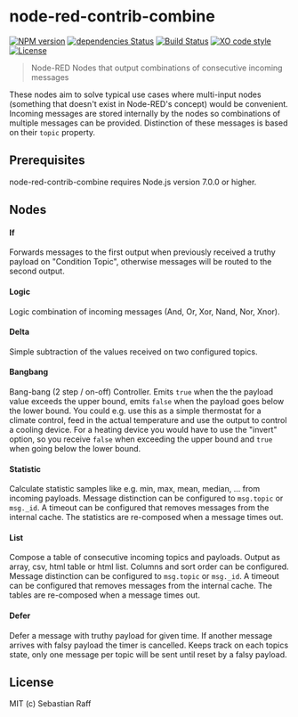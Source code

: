 
# node-red-contrib-combine

[![NPM version](https://badge.fury.io/js/node-red-contrib-combine.svg)](http://badge.fury.io/js/node-red-contrib-combine)
[![dependencies Status](https://david-dm.org/HM-RedMatic/node-red-contrib-combine/status.svg)](https://david-dm.org/HM-RedMatic/node-red-contrib-combine)
[![Build Status](https://travis-ci.org/HM-RedMatic/node-red-contrib-combine.svg?branch=master)](https://travis-ci.org/HM-RedMatic/node-red-contrib-combine)
[![XO code style](https://img.shields.io/badge/code_style-XO-5ed9c7.svg)](https://github.com/sindresorhus/xo)
[![License][mit-badge]][mit-url]

> Node-RED Nodes that output combinations of consecutive incoming messages

These nodes aim to solve typical use cases where multi-input nodes (something that doesn't exist in Node-RED's concept)
would be convenient. Incoming messages are stored internally by the nodes so combinations of multiple messages can be
provided. Distinction of these messages is based on their `topic` property.

## Prerequisites

node-red-contrib-combine requires Node.js version 7.0.0 or higher.


## Nodes

#### If

Forwards messages to the first output when previously received a truthy payload on "Condition Topic", otherwise messages 
will be routed to the second output.

#### Logic

Logic combination of incoming messages (And, Or, Xor, Nand, Nor, Xnor).

#### Delta

Simple subtraction of the values received on two configured topics.

#### Bangbang

Bang-bang (2 step / on-off) Controller. Emits `true` when the the payload value exceeds the upper bound, emits
`false` when the payload goes below the lower bound. You could e.g. use this as a simple thermostat for a
climate control, feed in the actual temperature and use the output to control a cooling device. For a heating
device you would have to use the "invert" option, so you receive `false` when exceeding the upper bound and
`true` when going below the lower bound.


#### Statistic

Calculate statistic samples like e.g. min, max, mean, median, ... from incoming payloads. Message distinction can be
configured to `msg.topic` or `msg._id`. A timeout can be configured that removes messages from the internal cache. 
The statistics are re-composed when a message times out.
 
#### List

Compose a table of consecutive incoming topics and payloads. Output as array, csv, html table or html list. Columns and 
sort order can be configured. Message distinction can be configured to `msg.topic` or `msg._id`. A timeout can be 
configured that removes messages from the internal cache. The tables are re-composed when a message times out.

#### Defer

Defer a message with truthy payload for given time.
If another message arrives with falsy payload the timer is cancelled.
Keeps track on each topics state, only one message per topic will be sent until reset by a falsy payload.


## License

MIT (c) Sebastian Raff

[mit-badge]: https://img.shields.io/badge/License-MIT-blue.svg?style=flat
[mit-url]: LICENSE
